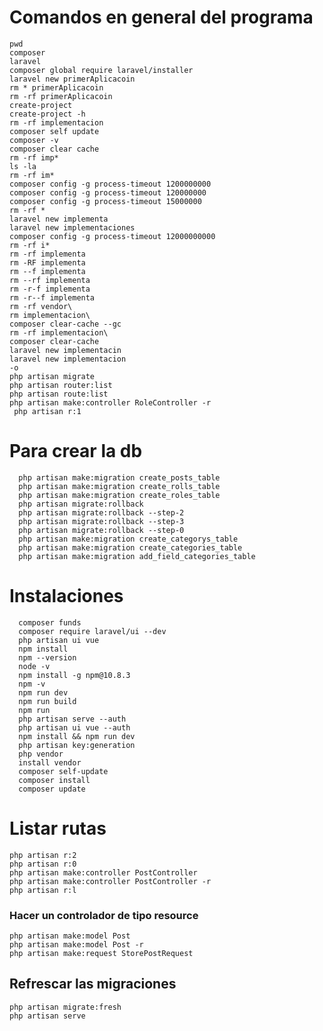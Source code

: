 # Comandos en general del programa

    pwd
    composer
    laravel
    composer global require laravel/installer
    laravel new primerAplicacoin
    rm * primerAplicacoin
    rm -rf primerAplicacoin
    create-project
    create-project -h
    rm -rf implementacion
    composer self update
    composer -v
    composer clear cache
    rm -rf imp*
    ls -la
    rm -rf im*
    composer config -g process-timeout 1200000000
    composer config -g process-timeout 120000000
    composer config -g process-timeout 15000000
    rm -rf *
    laravel new implementa
    laravel new implementaciones
    composer config -g process-timeout 12000000000
    rm -rf i*
    rm -rf implementa
    rm -RF implementa
    rm --f implementa
    rm --rf implementa
    rm -r-f implementa
    rm -r--f implementa
    rm -rf vendor\
    rm implementacion\
    composer clear-cache --gc
    rm -rf implementacion\
    composer clear-cache
    laravel new implementacin
    laravel new implementacion
    -o
    php artisan migrate
    php artisan router:list
    php artisan route:list
    php artisan make:controller RoleController -r
     php artisan r:1

# Para crear la db
      php artisan make:migration create_posts_table
      php artisan make:migration create_rolls_table
      php artisan make:migration create_roles_table
      php artisan migrate:rollback
      php artisan migrate:rollback --step-2
      php artisan migrate:rollback --step-3
      php artisan migrate:rollback --step-0
      php artisan make:migration create_categorys_table
      php artisan make:migration create_categories_table
      php artisan make:migration add_field_categories_table

# Instalaciones
      composer funds
      composer require laravel/ui --dev
      php artisan ui vue
      npm install
      npm --version
      node -v
      npm install -g npm@10.8.3
      npm -v
      npm run dev
      npm run build
      npm run
      php artisan serve --auth
      php artisan ui vue --auth
      npm install && npm run dev
      php artisan key:generation
      php vendor
      install vendor
      composer self-update
      composer install
      composer update

# Listar rutas
    php artisan r:2
    php artisan r:0
    php artisan make:controller PostController
    php artisan make:controller PostController -r
    php artisan r:l
### Hacer un controlador de tipo resource
    php artisan make:model Post
    php artisan make:model Post -r
    php artisan make:request StorePostRequest
## Refrescar las migraciones
    php artisan migrate:fresh
    php artisan serve
